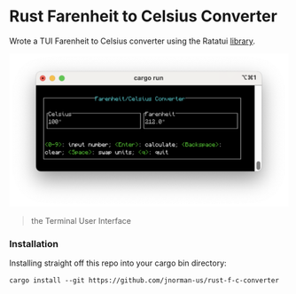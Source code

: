 # Rust Farenheit to Celsius Converter
Wrote a TUI Farenheit to Celsius converter using the Ratatui [library](https://github.com/ratatui-org/ratatui).

![](docs/images/screenshot.png)
> the Terminal User Interface

### Installation
Installing straight off this repo into your cargo bin directory:
```
cargo install --git https://github.com/jnorman-us/rust-f-c-converter
```
